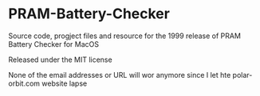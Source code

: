 # PRAM-Battery-Checker
Source code, progject files and resource for the 1999 release of PRAM Battery Checker for MacOS

Released under the MIT license

None of the email addresses or URL will wor anymore since I let hte polar-orbit.com website lapse

